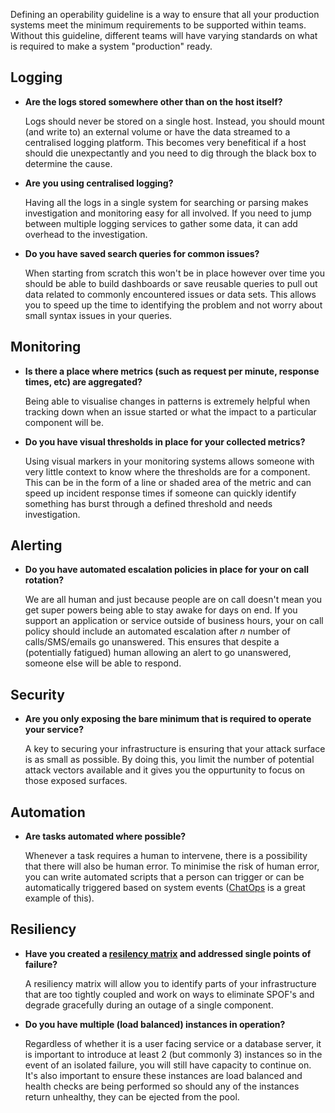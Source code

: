 Defining an operability guideline is a way to ensure that all your production
systems meet the minimum requirements to be supported within teams. Without this
guideline, different teams will have varying standards on what is required to
make a system "production" ready.

## Logging

- **Are the logs stored somewhere other than on the host itself?**

  Logs should never be stored on a single host. Instead, you should mount (and
  write to) an  external volume or have the data streamed to a centralised
  logging platform.  This becomes very benefitical if a host should die
  unexpectantly and you need to dig through the black box to determine the
  cause.

- **Are you using centralised logging?**

  Having all the logs in a single system for searching or parsing makes
  investigation and monitoring easy for all involved. If you need to jump
  between multiple logging services to gather some data, it can add overhead to
  the investigation.

- **Do you have saved search queries for common issues?**

  When starting from scratch this won't be in place however over time you should
  be able to build dashboards or save reusable queries to pull out data related
  to commonly encountered issues or data sets. This allows you to speed up the
  time to identifying the problem and not worry about small syntax issues in
  your queries.

## Monitoring

- **Is there a place where metrics (such as request per minute, response times,
  etc) are aggregated?**

  Being able to visualise changes in patterns is extremely helpful when tracking
  down when an issue started or what the impact to a particular component will
  be.

- **Do you have visual thresholds in place for your collected metrics?**

  Using visual markers in your monitoring systems allows someone with very
  little context to know where the thresholds are for a component. This can be
  in the form of a line or shaded area of the metric and can speed up incident
  response times if someone can quickly identify something has burst through a
  defined threshold and needs investigation.

## Alerting

- **Do you have automated escalation policies in place for your on call
  rotation?**

  We are all human and just because people are on call doesn't mean you get
  super powers being able to stay awake for days on end. If you support an
  application or service outside of business hours, your on call policy should
  include an automated escalation after _n_ number of calls/SMS/emails go
  unanswered. This ensures that despite a (potentially fatigued) human allowing
  an alert to go unanswered, someone else will be able to respond.

## Security

- **Are you only exposing the bare minimum that is required to operate your
  service?**

  A key to securing your infrastructure is ensuring that your attack surface is
  as small as possible. By doing this, you limit the number of potential attack
  vectors available and it gives you the oppurtunity to focus on those exposed
  surfaces.

## Automation

- **Are tasks automated where possible?**

  Whenever a task requires a human to intervene, there is a possibility that
  there will also be human error. To minimise the risk of human error, you can
  write automated scripts that a person can trigger or can be automatically
  triggered based on system events
  ([ChatOps](https://speakerdeck.com/jnewland/chatops-at-github) is a great
  example of this).

## Resiliency

- **Have you created a [resilency
  matrix](https://speakerdeck.com/sirupsen/dockercon-2015-resilient-routing-and-discovery)
  and addressed single points of failure?**

  A resiliency matrix will allow you to identify parts of your infrastructure
  that are too tightly coupled and work on ways to eliminate SPOF's and degrade
  gracefully during an outage of a single component.

- **Do you have multiple (load balanced) instances in operation?**

  Regardless of whether it is a user facing service or a database
  server, it is important to introduce at least 2 (but commonly 3) instances so
  in the event of an isolated failure, you will still have capacity to continue
  on. It's also important to ensure these instances are load balanced and health
  checks are being performed so should any of the instances return unhealthy,
  they can be ejected from the pool.

